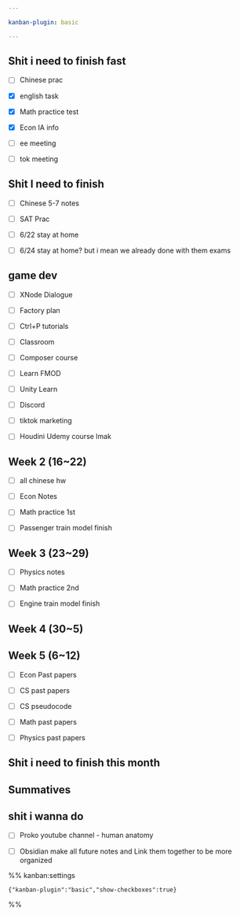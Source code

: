 ```yaml
---

kanban-plugin: basic

---
```


## Shit i need to finish fast

- [ ] Chinese prac
- [x] english task
- [x] Math practice test
- [x] Econ IA info
- [ ] ee meeting
- [ ] tok meeting


## Shit I need to finish

- [ ] Chinese 5-7 notes
- [ ] SAT Prac
- [ ] 6/22 stay at home
- [ ] 6/24 stay at home? but i mean we already done with them exams


## game dev

- [ ] XNode Dialogue
- [ ] Factory plan
- [ ] Ctrl+P tutorials
- [ ] Classroom
- [ ] Composer course
- [ ] Learn FMOD
- [ ] Unity Learn
- [ ] Discord
- [ ] tiktok marketing
- [ ] Houdini Udemy course lmak


## Week 2 (16~22)

- [ ] all chinese hw
- [ ] Econ Notes
- [ ] Math practice 1st
- [ ] Passenger train model finish


## Week 3 (23~29)

- [ ] Physics notes
- [ ] Math practice 2nd
- [ ] Engine train model finish


## Week 4 (30~5)



## Week 5 (6~12)

- [ ] Econ Past papers
- [ ] CS past papers
- [ ] CS pseudocode
- [ ] Math past papers
- [ ] Physics past papers


## Shit i need to finish this month



## Summatives



## shit i wanna do

- [ ] Proko youtube channel - human anatomy
- [ ] Obsidian make all future notes and Link them together to be more organized




%% kanban:settings
```
{"kanban-plugin":"basic","show-checkboxes":true}
```
%%